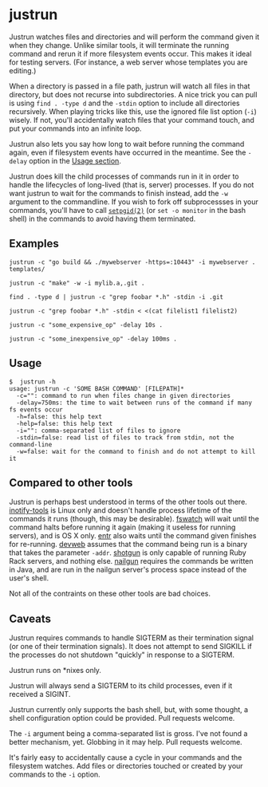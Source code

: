 justrun
=======

Justrun watches files and directories and will perform the command given it
when they change. Unlike similar tools, it will terminate the running command
and rerun it if more filesystem events occur. This makes it ideal for testing
servers. (For instance, a web server whose templates you are editing.)

When a directory is passed in a file path, justrun will watch all files in
that directory, but does not recurse into subdirectories. A nice trick you can
pull is using `find . -type d` and the `-stdin` option to include all
directories recursively. When playing tricks like this, use the ignored file
list option (`-i`) wisely. If not, you'll accidentally watch files that your
command touch, and put your commands into an infinite loop.

Justrun also lets you say how long to wait before running the command again,
even if filesystem events have occurred in the meantime. See the `-delay`
option in the [Usage section][usage].

Justrun does kill the child processes of commands run in it in order to handle
the lifecycles of long-lived (that is, server) processes. If you do not want
justrun to wait for the commands to finish instead, add the `-w` argument to
the commandline. If you wish to fork off subprocessses in your commands,
you'll have to call [`setpgid(2)`][setpgid] (or `set -o monitor` in the bash
shell) in the commands to avoid having them terminated.

Examples
--------

    justrun -c "go build && ./mywebserver -https=:10443" -i mywebserver . templates/

    justrun -c "make" -w -i mylib.a,.git .

    find . -type d | justrun -c "grep foobar *.h" -stdin -i .git

    justrun -c "grep foobar *.h" -stdin < <(cat filelist1 filelist2)

    justrun -c "some_expensive_op" -delay 10s .

    justrun -c "some_inexpensive_op" -delay 100ms .

Usage
-----

    $  justrun -h
    usage: justrun -c 'SOME BASH COMMAND' [FILEPATH]*
      -c="": command to run when files change in given directories
      -delay=750ms: the time to wait between runs of the command if many fs events occur
      -h=false: this help text
      -help=false: this help text
      -i="": comma-separated list of files to ignore
      -stdin=false: read list of files to track from stdin, not the command-line
      -w=false: wait for the command to finish and do not attempt to kill it

Compared to other tools
-----------------------

Justrun is perhaps best understood in terms of the other tools out
there. [inotify-tools][inotify-tools] is Linux only and doesn't handle process
lifetime of the commands it runs (though, this may be
desirable). [fswatch][fswatch] will wait until the command halts before
running it again (making it useless for running servers), and is OS X
only. [entr][entr] also waits until the command given finishes for
re-running. [devweb][devweb] assumes that the command being run is a binary
that takes the parameter `-addr`. [shotgun][shotgun] is only capable of
running Ruby Rack servers, and nothing else. [nailgun][nailgun] requires the
commands be written in Java, and are run in the nailgun server's process space
instead of the user's shell.

Not all of the contraints on these other tools are bad choices.

Caveats
-------

Justrun requires commands to handle SIGTERM as their termination signal (or
one of their termination signals). It does not attempt to send SIGKILL if the
processes do not shutdown "quickly" in response to a SIGTERM.

Justrun runs on *nixes only.

Justrun will always send a SIGTERM to its child processes, even if it received
a SIGINT.

Justrun currently only supports the bash shell, but, with some thought, a
shell configuration option could be provided. Pull requests welcome.

The `-i` argument being a comma-separated list is gross. I've not found a
better mechanism, yet. Globbing in it may help. Pull requests welcome.

It's fairly easy to accidentally cause a cycle in your commands and the
filesystem watches. Add files or directories touched or created by your
commands to the `-i` option.

[usage]: https://github.com/jmhodges/justrun#usage
[setpgid]: http://linux.die.net/man/2/setpgid
[inotify-tools]: https://github.com/rvoicilas/inotify-tools/wiki
[fswatch]: https://github.com/alandipert/fswatch
[entr]: http://entrproject.org/
[devweb]: https://code.google.com/p/rsc/source/browse/devweb
[shotgun]: https://github.com/rtomayko/shotgun
[nailgun]: http://www.martiansoftware.com/nailgun/
